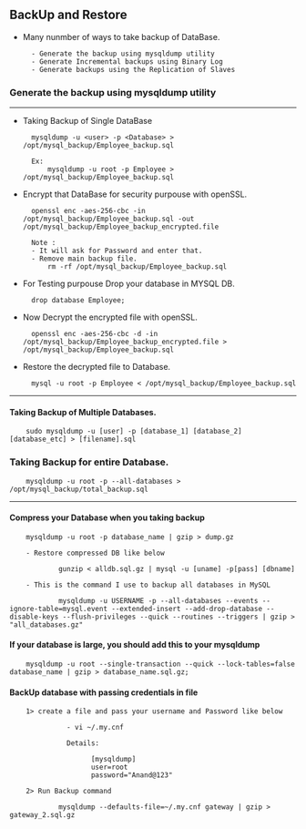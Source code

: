 ## BackUp and Restore

- Many nunmber of ways to take backup of DataBase.

        - Generate the backup using mysqldump utility
        - Generate Incremental backups using Binary Log
        - Generate backups using the Replication of Slaves
        
### Generate the backup using mysqldump utility
------

- Taking Backup of Single DataBase

        mysqldump -u <user> -p <Database> > /opt/mysql_backup/Employee_backup.sql
        
        Ex: 
            mysqldump -u root -p Employee > /opt/mysql_backup/Employee_backup.sql 
            
- Encrypt that DataBase for security purpouse with openSSL.
        
        openssl enc -aes-256-cbc -in /opt/mysql_backup/Employee_backup.sql -out /opt/mysql_backup/Employee_backup_encrypted.file

        Note : 
        - It will ask for Password and enter that. 
        - Remove main backup file.
            rm -rf /opt/mysql_backup/Employee_backup.sql
            
- For Testing purpouse Drop your database in MYSQL DB.
        
        drop database Employee;

- Now Decrypt the encrypted file with openSSL.

        openssl enc -aes-256-cbc -d -in  /opt/mysql_backup/Employee_backup_encrypted.file > /opt/mysql_backup/Employee_backup.sql
        
- Restore the decrypted file to Database.

        mysql -u root -p Employee < /opt/mysql_backup/Employee_backup.sql 
        
-----

#### Taking Backup of Multiple Databases.

        sudo mysqldump -u [user] -p [database_1] [database_2] [database_etc] > [filename].sql
    
### Taking Backup for entire Database.

        mysqldump -u root -p --all-databases > /opt/mysql_backup/total_backup.sql
        
-----

#### Compress your Database when you taking backup 


        mysqldump -u root -p database_name | gzip > dump.gz
        
        - Restore compressed DB like below
        
                gunzip < alldb.sql.gz | mysql -u [uname] -p[pass] [dbname]
                
        - This is the command I use to backup all databases in MySQL
                
                mysqldump -u USERNAME -p --all-databases --events --ignore-table=mysql.event --extended-insert --add-drop-database --disable-keys --flush-privileges --quick --routines --triggers | gzip > "all_databases.gz"
        
        
#### If your database is large, you should add this to your mysqldump


        mysqldump -u root --single-transaction --quick --lock-tables=false database_name | gzip > database_name.sql.gz;
        
        
#### BackUp database with passing credentials in file

        1> create a file and pass your username and Password like below
        
                  - vi ~/.my.cnf
                  
                  Details: 
                  
                        [mysqldump]
                        user=root
                        password="Anand@123"
                        
        2> Run Backup command
        
                mysqldump --defaults-file=~/.my.cnf gateway | gzip > gateway_2.sql.gz      

